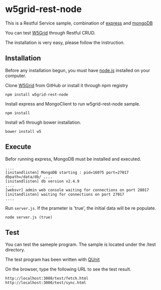 w5grid-rest-node
================


This is a Restful Service sample, combination of [express](http://expressjs.com) and [mongoDB](http://www.mongodb.org/)

You can test [W5Grid](https://github.com/inswave/w5) through Restful CRUD.

The installation is very easy, please follow the instruction.

## Installation
Before any installation begun, you must have [node.js](http://nodejs.org/) installed on your computer.


Clone [W5Grid](https://github.com/inswave/w5grid-rest-node.git) from GitHub or install it through npm registry

```
npm install w5grid-rest-node
```

Install express and MongoClient to run w5grid-rest-node sample.
```
npm install
```

Install w5 through bower installation.
```
bower install w5
```

## Execute
Befor running express, MongoDB must be installed and executed. 
```
....
[initandlisten] MongoDB starting : pid=16075 port=27017 dbpath=/data/db/ ....
[initandlisten] db version v2.4.9
....
[websvr] admin web console waiting for connections on port 28017
[initandlisten] waiting for connections on port 27017
....
```

Run `server.js`. If the prameter is 'true', the initial data will be re populate.
```
node server.js (true)
```

## Test
You can test the sameple program. The sample is located under the /test directory.

The test program has been written with [QUnit](https://qunitjs.com/) 

On the browser, type the following URL to see the test result.
```
http://localhost:3000/test/fetch.html
http://localhost:3000/test/sync.html
```
